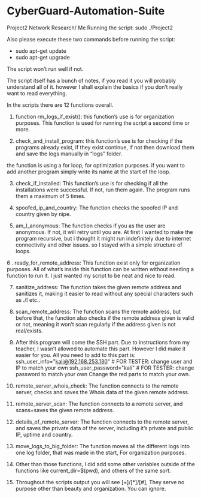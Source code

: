 # CyberGuard-Automation-Suite
Project2 Network Research/ Me
Running the script:
sudo ./Project2

Also please execute these two commands before running the script:

-	sudo apt-get update
-	sudo apt-get upgrade

The script won’t run well if not.


The script itself has a bunch of notes, if you read it you will probably understand all of it. however I shall explain the basics if you don’t really want to read everything.

In the scripts there are 12 functions overall.

1. function rm_logs_if_exist(): this function’s use is for organization purposes. This function is used for running the script a second time or more.

2. check_and_install_program: this function’s use is for checking if the programs already exist, if they exist continue, if not then download them and save the logs manually in “logs” folder.

the function is using a for loop, for optimization purposes. if you want to add another program simply write its name at the start of the loop.

3. check_if_installed: This function’s use is for checking if all the installations were successful. If not, run them again. The program runs them a maximum of 5 times.

4. spoofed_ip_and_country:  The function checks the spoofed IP and country given by nipe.

5. am_I_anonymous: The function checks if you as the user are anonymous. If not, it will retry until you are. At first I wanted to make the program recursive, but i thought it might run indefinitely due to internet connectivity and other issues. so I stayed with a simple structure of loops.

6 . ready_for_remote_address: This function exist only for organization purposes. All of what’s inside this function can be written without needing a function to run it. I just wanted my script to be neat and nice to read.

7. sanitize_address: The function takes the given remote address and sanitizes it, making it easier to read without any special characters such as ./! etc..

8. scan_remote_address: The function scans the remote address, but before that, the function also checks if the remote address given is valid or not, meaning it won’t scan regularly if the address given is not real/exists.

9. After this program will come the SSH part. Due to instructions from my teacher, I wasn’t allowed to automate this part. However I did make it easier for you. All you need to add to this part is:
ssh_user_info="kali@192.168.253.130" # FOR TESTER: change user and IP to match your own
ssh_user_password="kali" # FOR TESTER: change password to match your own
Change the red parts to match your own.

10. remote_server_whois_check: The function connects to the remote server, checks and saves the Whois data of the given remote address.

11. remote_server_scan: The function connects to a remote server, and scans+saves the given remote address.

12. details_of_remote_server: The function connects to the remote server, and saves the private data of the server,
including it’s private and public IP, uptime and country.

13. move_logs_to_big_folder: The function moves all the different logs into one log folder, that was made in the start, For organization purposes.

14. Other than those functions, I did add some other variables outside of the functions like current_dir=$(pwd), and others of the same sort.

15. Throughout the scripts output you will see [+]/[*]/[#], They serve no purpose other than beauty and organization. You can ignore.



